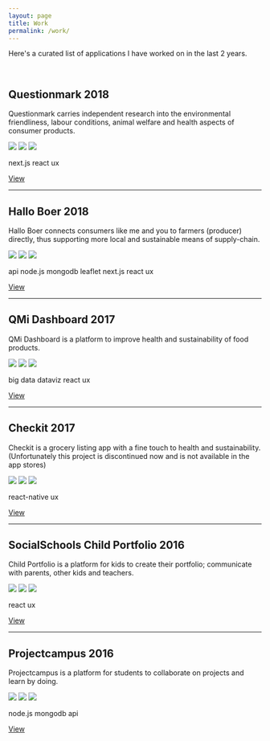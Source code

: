 ```yaml
---
layout: page
title: Work
permalink: /work/
---
```


Here's a curated list of applications I have worked on in the last 2 years.

<br/>

<h2>
  Questionmark
  <span class="post-meta pull-right">2018</span>
</h2>

Questionmark carries independent research into the environmental friendliness, labour conditions, animal welfare and health aspects of consumer products.

<img class="img-portfolio" src="https://placeholdit.co//i/400x300?&bg=ddd&fc=888&text=image">
<img class="img-portfolio" src="https://placeholdit.co//i/400x300?&bg=ddd&fc=888&text=image">
<img class="img-portfolio" src="https://placeholdit.co//i/400x300?&bg=ddd&fc=888&text=image">

<p>
  <span class="tag">next.js</span>
  <span class="tag">react</span>
  <span class="tag">ux</span>
</p>

<a href="https://www.thequestionmark.org/">View</a>

---

<h2>
  Hallo Boer
  <span class="post-meta pull-right">2018</span>
</h2>

Hallo Boer connects consumers like me and you to farmers (producer) directly, thus supporting more local and sustainable means of supply-chain.

<img class="img-portfolio" src="https://placeholdit.co//i/400x300?&bg=ddd&fc=888&text=image">
<img class="img-portfolio" src="https://placeholdit.co//i/400x300?&bg=ddd&fc=888&text=image">
<img class="img-portfolio" src="https://placeholdit.co//i/400x300?&bg=ddd&fc=888&text=image">

<p>
  <span class="tag">api</span>
  <span class="tag">node.js</span>
  <span class="tag">mongodb</span>
  <span class="tag">leaflet</span>
  <span class="tag">next.js</span>
  <span class="tag">react</span>
  <span class="tag">ux</span>
</p>

<a href="https://www.halloboer.org/">View</a>

---

<h2>
  QMi Dashboard
  <span class="post-meta pull-right">2017</span>
</h2>

QMi Dashboard is a platform to improve health and sustainability of food products.

<img class="img-portfolio" src="https://placeholdit.co//i/400x300?&bg=ddd&fc=888&text=image">
<img class="img-portfolio" src="https://placeholdit.co//i/400x300?&bg=ddd&fc=888&text=image">
<img class="img-portfolio" src="https://placeholdit.co//i/400x300?&bg=ddd&fc=888&text=image">

<p>
  <span class="tag">big data</span>
  <span class="tag">dataviz</span>
  <span class="tag">react</span>
  <span class="tag">ux</span>
</p>

<a href="https://www.qmintelligence.com/product-performance-dashboard/">View</a>

---

<h2>
  Checkit
  <span class="post-meta pull-right">2017</span>
</h2>

Checkit is a grocery listing app with a fine touch to health and sustainability. (Unfortunately this project is discontinued now and is not available in the app stores)

<img class="img-portfolio" src="https://placeholdit.co//i/400x300?&bg=ddd&fc=888&text=image">
<img class="img-portfolio" src="https://placeholdit.co//i/400x300?&bg=ddd&fc=888&text=image">
<img class="img-portfolio" src="https://placeholdit.co//i/400x300?&bg=ddd&fc=888&text=image">

<p>
  <span class="tag">react-native</span>
  <span class="tag">ux</span>
</p>

<a href="https://www.thequestionmark.org/blog/questionmark-lanceert-de-app-checkit">View</a>

---

<h2>
  SocialSchools Child Portfolio
  <span class="post-meta pull-right">2016</span>
</h2>

Child Portfolio is a platform for kids to create their portfolio; communicate with parents, other kids and teachers.

<img class="img-portfolio" src="https://placeholdit.co//i/400x300?&bg=ddd&fc=888&text=image">
<img class="img-portfolio" src="https://placeholdit.co//i/400x300?&bg=ddd&fc=888&text=image">
<img class="img-portfolio" src="https://placeholdit.co//i/400x300?&bg=ddd&fc=888&text=image">

<p>
  <span class="tag">react</span>
  <span class="tag">ux</span>
</p>

<a href="https://www.socialschools.nl/leerlingportfolio/">View</a>

---

<h2>
  Projectcampus
  <span class="post-meta pull-right">2016</span>
</h2>

Projectcampus is a platform for students to collaborate on projects and learn by doing.

<img class="img-portfolio" src="https://placeholdit.co//i/400x300?&bg=ddd&fc=888&text=image">
<img class="img-portfolio" src="https://placeholdit.co//i/400x300?&bg=ddd&fc=888&text=image">
<img class="img-portfolio" src="https://placeholdit.co//i/400x300?&bg=ddd&fc=888&text=image">

<p>
  <span class="tag">node.js</span>
  <span class="tag">mongodb</span>
  <span class="tag">api</span>
</p>

<a href="https://about.projectcamp.us/">View</a>
